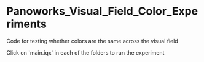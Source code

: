 # Panoworks_Visual_Field_Color_Experiments
 Code for testing whether colors are the same across the visual field  
 
 Click on 'main.iqx' in each of the folders to run the experiment
